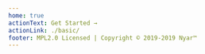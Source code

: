 ```yaml
---
home: true
actionText: Get Started →
actionLink: ./basic/
footer: MPL2.0 Licensed | Copyright © 2019-2019 Nyar™
---
```

